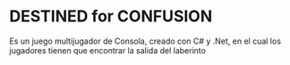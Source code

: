 # DESTINED for CONFUSION
 Es un juego multijugador de Consola, creado con C# y .Net, en el cual los jugadores tienen que encontrar la salida del laberinto
